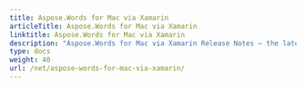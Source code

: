 ```yaml
---
title: Aspose.Words for Mac via Xamarin
articleTitle: Aspose.Words for Mac via Xamarin
linktitle: Aspose.Words for Mac via Xamarin
description: "Aspose.Words for Mac via Xamarin Release Notes – the latest updates and fixes."
type: docs
weight: 40
url: /net/aspose-words-for-mac-via-xamarin/
---
```



